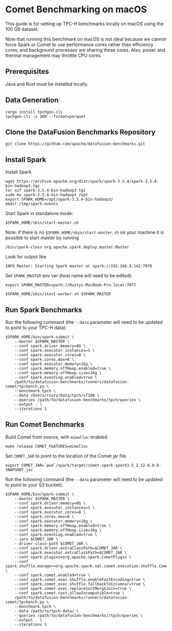 <!--
Licensed to the Apache Software Foundation (ASF) under one
or more contributor license agreements.  See the NOTICE file
distributed with this work for additional information
regarding copyright ownership.  The ASF licenses this file
to you under the Apache License, Version 2.0 (the
"License"); you may not use this file except in compliance
with the License.  You may obtain a copy of the License at

  http://www.apache.org/licenses/LICENSE-2.0

Unless required by applicable law or agreed to in writing,
software distributed under the License is distributed on an
"AS IS" BASIS, WITHOUT WARRANTIES OR CONDITIONS OF ANY
KIND, either express or implied.  See the License for the
specific language governing permissions and limitations
under the License.
-->

# Comet Benchmarking on macOS

This guide is for setting up TPC-H benchmarks locally on macOS using the 100 GB dataset.

Note that running this benchmark on macOS is not ideal because we cannot force Spark or Comet to use performance 
cores rather than efficiency cores, and background processes are sharing these cores. Also, power and thermal 
management may throttle CPU cores.  

## Prerequisites

Java and Rust must be installed locally.

## Data Generation

```shell
cargo install tpchgen-cli
tpchgen-cli -s 100 --format=parquet
```

## Clone the DataFusion Benchmarks Repository

```shell
git clone https://github.com/apache/datafusion-benchmarks.git
```

## Install Spark

Install Spark

```shell
wget https://archive.apache.org/dist/spark/spark-3.5.4/spark-3.5.4-bin-hadoop3.tgz
tar xzf spark-3.5.4-bin-hadoop3.tgz
sudo mv spark-3.5.4-bin-hadoop3 /opt
export SPARK_HOME=/opt/spark-3.5.4-bin-hadoop3/
mkdir /tmp/spark-events
```


Start Spark in standalone mode:

```shell
$SPARK_HOME/sbin/start-master.sh
```

Note: if there is no `$SPARK_HOME/sbin/start-master.sh` on your machine it is possible to start master by running 
```shell
/bin/spark-class org.apache.spark.deploy.master.Master
```

Look for output like 
```shell
INFO Master: Starting Spark master at spark://192.168.4.142:7078
```

Set `SPARK_MASTER` env var (host name will need to be edited):

```shell
export SPARK_MASTER=spark://Rustys-MacBook-Pro.local:7077
```


```shell
$SPARK_HOME/sbin/start-worker.sh $SPARK_MASTER
```


## Run Spark Benchmarks

Run the following command (the `--data` parameter will need to be updated to point to your TPC-H data):

```shell
$SPARK_HOME/bin/spark-submit \
    --master $SPARK_MASTER \
    --conf spark.driver.memory=8G \
    --conf spark.executor.instances=1 \
    --conf spark.executor.cores=8 \
    --conf spark.cores.max=8 \
    --conf spark.executor.memory=16g \
    --conf spark.memory.offHeap.enabled=true \
    --conf spark.memory.offHeap.size=16g \
    --conf spark.eventLog.enabled=true \
    /path/to/datafusion-benchmarks/runners/datafusion-comet/tpcbench.py \
    --benchmark tpch \
    --data /Users/rusty/Data/tpch/sf100 \
    --queries /path/to/datafusion-benchmarks/tpch/queries \
    --output . \
    --iterations 1
```

## Run Comet Benchmarks

Build Comet from source, with `mimalloc` enabled.

```shell
make release COMET_FEATURES=mimalloc
```

Set `COMET_JAR` to point to the location of the Comet jar file.

```shell
export COMET_JAR=`pwd`/spark/target/comet-spark-spark3.5_2.12-0.8.0-SNAPSHOT.jar
```

Run the following command (the `--data` parameter will need to be updated to point to your S3 bucket):

```shell
$SPARK_HOME/bin/spark-submit \
    --master $SPARK_MASTER \
    --conf spark.driver.memory=8G \
    --conf spark.executor.instances=1 \
    --conf spark.executor.cores=8 \
    --conf spark.cores.max=8 \
    --conf spark.executor.memory=16g \
    --conf spark.memory.offHeap.enabled=true \
    --conf spark.memory.offHeap.size=16g \
    --conf spark.eventLog.enabled=true \
    --jars $COMET_JAR \
    --driver-class-path $COMET_JAR \
    --conf spark.driver.extraClassPath=$COMET_JAR \
    --conf spark.executor.extraClassPath=$COMET_JAR \
    --conf spark.plugins=org.apache.spark.CometPlugin \
    --conf spark.shuffle.manager=org.apache.spark.sql.comet.execution.shuffle.CometShuffleManager \
    --conf spark.comet.enabled=true \
    --conf spark.comet.exec.shuffle.enableFastEncoding=true \
    --conf spark.comet.exec.shuffle.fallbackToColumnar=true \
    --conf spark.comet.exec.replaceSortMergeJoin=true \
    --conf spark.comet.cast.allowIncompatible=true \
    /path/to/datafusion-benchmarks/runners/datafusion-comet/tpcbench.py \
    --benchmark tpch \
    --data /path/to/tpch-data/ \
    --queries /path/to/datafusion-benchmarks//tpch/queries \
    --output . \
    --iterations 1
```
